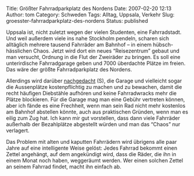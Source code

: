 Title: Größter Fahrradparkplatz des Nordens
Date: 2007-02-20 12:13
Author: tom
Category: Schweden
Tags: Alltag, Uppsala, Verkehr
Slug: groesster-fahrradparkplatz-des-nordens
Status: published

Uppsala ist, nicht zuletzt wegen der vielen Studenten, eine
Fahrradstadt. Und weil außerdem viele ins nahe Stockholm pendeln,
scharen sich alltäglich mehrere tausend Fahrräder am Bahnhof – in einem
hübsch-hässlichen Chaos. Jetzt wird dort ein neues “Reisezentrum” gebaut
und man versucht, Ordnung in die Flut der Zweiräder zu bringen. Es soll
eine unterirdische Fahrradgarage geben und 7000 überdachte Plätze im
freien. Das wäre der größte Fahrradparkplatz des Nordens.

Allerdings wird darüber
[nachgedacht](http://www.sr.se/cgi-bin/uppland/nyheter/artikel.asp?artikel=1211263)
(S), die Garage und vielleicht sogar die Aussenplätze kostenpflichtig zu
machen und zu bewachen, damit die recht häufigen Diebstähle aufhören und
keine Fahrradwracks mehr die Plätze blockieren. Für die Garage mag man
eine Gebühr vertreten können, aber ich fände es eine Frechheit, wenn man
sein Rad nicht mehr kostenlos am Bahnhof abstellen könnte, auch aus
praktischen Gründen, wenn man es eilig zum Zug hat. Ich kann mir gut
vorstellen, dass dann viele Fahrräder außerhalb der Bezahlplätze
abgestellt würden und man das “Chaos” nur verlagert.

Das Problem mit alten und kaputten Fahrrädern wird übrigens alle paar
Jahre auf eine intelligente Weise gelöst: Jedes Fahrrad bekommt einen
Zettel angehängt, auf dem angekündigt wird, dass die Räder, die ihn in
einem Monat noch haben, weggeräumt werden. Wer einen solchen Zettel an
seinem Fahrrad findet, macht ihn einfach ab.

